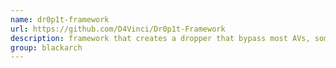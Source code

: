 ```yaml
---
name: dr0p1t-framework
url: https://github.com/D4Vinci/Dr0p1t-Framework
description: framework that creates a dropper that bypass most AVs, some sandboxes and have some tricks. URL : https://github.com/D4Vinci/Dr0p1t-Framework Groups : blackarch blackarch-backdoor
group: blackarch
---
```

